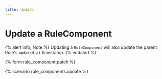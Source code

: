 ```yaml
---
title: Update
---
```


# Update a RuleComponent

{% alert info, Note %}
Updating a `RuleComponent` will also update the parent Rule's `updated_at` timestamp.
{% endalert %}

{% form rule_component.patch %}

{% scenario rule_components.update %}
